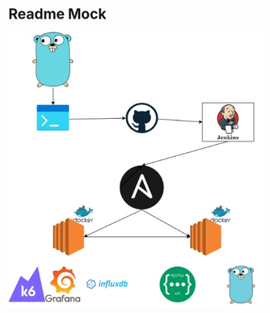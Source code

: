 # Readme Mock

<!-- <img src="https://devops4solutions.com/wp-content/uploads/2020/09/CI-CD-using-Jenkins-and-Docker.png"> -->

![Screenshot](diagram.jpg)